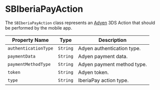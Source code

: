 # SBIberiaPayAction

The `SBIberiaPayAction` class represents an [Adyen](https://www.adyen.com/) 3DS Action that should be performed by the mobile app.

| **Property Name** | **Type** | **Description** |
|-|-|-|
| `authenticationType` | `String` | Adyen authentication type. |
| `paymentData` | `String` | Adyen payment data. |
| `paymentMethodType` | `String` | Adyen payment method type. |
| `token` | `String` | Adyen token. |
| `type` | `String` | IberiaPay action type. |
